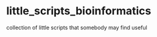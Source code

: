 little_scripts_bioinformatics
=============================

collection of little scripts that somebody may find useful
